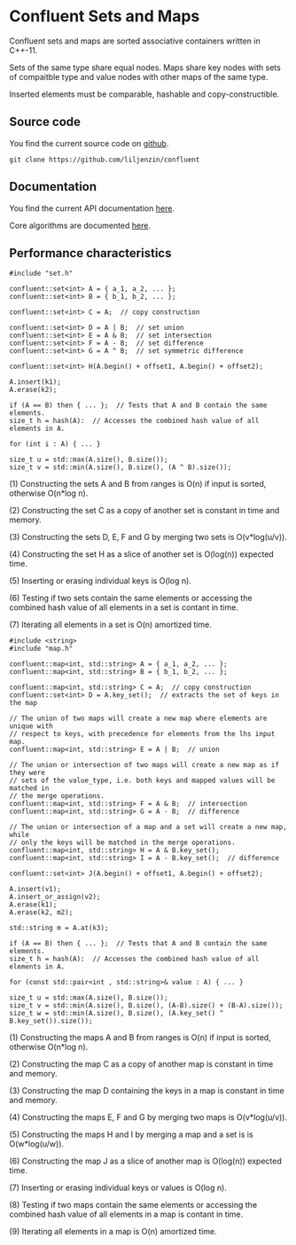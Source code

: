Confluent Sets and Maps
=======================

Confluent sets and maps are sorted associative containers written in C++-11.

Sets of the same type share equal nodes. Maps share key nodes with sets
of compaitble type and value nodes with other maps of the same type.

Inserted elements must be comparable, hashable and copy-constructible.

Source code
-----------

You find the current source code on [github][1].

~~~~
git clone https://github.com/liljenzin/confluent
~~~~


Documentation
-------------

You find the current API documentation [here][2].

Core algorithms are documented [here][3].

Performance characteristics
---------------------------

~~~~
#include "set.h"

confluent::set<int> A = { a_1, a_2, ... };
confluent::set<int> B = { b_1, b_2, ... };

confluent::set<int> C = A;  // copy construction

confluent::set<int> D = A | B;  // set union
confluent::set<int> E = A & B;  // set intersection
confluent::set<int> F = A - B;  // set difference
confluent::set<int> G = A ^ B;  // set symmetric difference

confluent::set<int> H(A.begin() + offset1, A.begin() + offset2);

A.insert(k1);
A.erase(k2);

if (A == B) then { ... };  // Tests that A and B contain the same elements.
size_t h = hash(A):  // Accesses the combined hash value of all elements in A.

for (int i : A) { ... }

size_t u = std::max(A.size(), B.size());
size_t v = std::min(A.size(), B.size(), (A ^ B).size());
~~~~

(1) Constructing the sets A and B from ranges is O(n) if input is sorted, otherwise O(n*log n).

(2) Constructing the set C as a copy of another set is constant in time and memory.

(3) Constructing the sets D, E, F and G by merging two sets is O(v*log(u/v)).

(4) Constructing the set H as a slice of another set is O(log(n)) expected time.

(5) Inserting or erasing individual keys is O(log n).

(6) Testing if two sets contain the same elements or accessing the combined hash
value of all elements in a set is contant in time.

(7) Iterating all elements in a set is O(n) amortized time.


~~~~
#include <string>
#include "map.h"

confluent::map<int, std::string> A = { a_1, a_2, ... };
confluent::map<int, std::string> B = { b_1, b_2, ... };

confluent::map<int, std::string> C = A;  // copy construction
confluent::set<int> D = A.key_set();  // extracts the set of keys in the map

// The union of two maps will create a new map where elements are unique with
// respect to keys, with precedence for elements from the lhs input map.
confluent::map<int, std::string> E = A | B;  // union

// The union or intersection of two maps will create a new map as if they were
// sets of the value_type, i.e. both keys and mapped values will be matched in
// the merge operations.
confluent::map<int, std::string> F = A & B;  // intersection
confluent::map<int, std::string> G = A - B;  // difference

// The union or intersection of a map and a set will create a new map, while
// only the keys will be matched in the merge operations.
confluent::map<int, std::string> H = A & B.key_set();
confluent::map<int, std::string> I = A - B.key_set();  // difference

confluent::set<int> J(A.begin() + offset1, A.begin() + offset2);

A.insert(v1);
A.insert_or_assign(v2);
A.erase(k1);
A.erase(k2, m2);

std::string m = A.at(k3);

if (A == B) then { ... };  // Tests that A and B contain the same elements.
size_t h = hash(A):  // Accesses the combined hash value of all elements in A.

for (const std::pair<int , std::string>& value : A) { ... }

size_t u = std::max(A.size(), B.size());
size_t v = std::min(A.size(), B.size(), (A-B).size() + (B-A).size());
size_t w = std::min(A.size(), B.size(), (A.key_set() ^ B.key_set()).size());
~~~~

(1) Constructing the maps A and B from ranges is O(n) if input is sorted, otherwise O(n*log n).

(2) Constructing the map C as a copy of another map is constant in time and memory.

(3) Constructing the map D containing the keys in a map is constant in time and memory.

(4) Constructing the maps E, F and G by merging two maps is O(v*log(u/v)).

(5) Constructing the maps H and I by merging a map and a set is is O(w*log(u/w)).

(6) Constructing the map J as a slice of another map is O(log(n)) expected time.

(7) Inserting or erasing individual keys or values is O(log n).

(8) Testing if two maps contain the same elements or accessing the combined hash
value of all elements in a map is contant in time.

(9) Iterating all elements in a map is O(n) amortized time.



[1]: https://github.com/liljenzin/confluent
[2]: https://www.liljenzin.se/confluent
[3]: https://arxiv.org/abs/1301.3388

